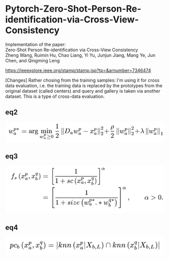 # Pytorch-Zero-Shot-Person-Re-identification-via-Cross-View-Consistency

Implementation of the paper:   
Zero-Shot Person Re-identification via Cross-View Consistency  
Zheng Wang, Ruimin Hu, Chao Liang, Yi Yu, Junjun Jiang, Mang Ye, Jun Chen, and Qingming Leng  

https://ieeexplore.ieee.org/stamp/stamp.jsp?tp=&arnumber=7346474

[Changes]
Rather chosing from the training samples: 
I'm using it for cross data evaluation, i.e. the training data is replaced by the prototypes from the original dataset (called centers) and query and gallery is taken via another dataset. This is a type of cross-data evaluation. 


## eq2

![eq2](https://github.com/ppriyank/Pytorch-Zero-Shot-Person-Re-identification-via-Cross-View-Consistency/blob/master/eq2.png)


## eq3

![eq3](https://github.com/ppriyank/Pytorch-Zero-Shot-Person-Re-identification-via-Cross-View-Consistency/blob/master/eq3.png)


## eq4

![eq4](https://github.com/ppriyank/Pytorch-Zero-Shot-Person-Re-identification-via-Cross-View-Consistency/blob/master/eq4.png)
